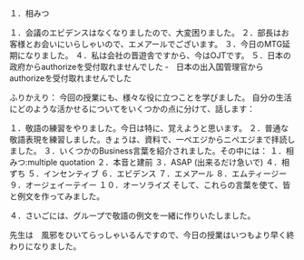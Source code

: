 １．相みつ

１．会議のエビデンスはなくなりましたので、大変困りました。
２．部長はお客様とお会いにいらしゃいので、エメアールでございます。
３．今日のMTG延期になりました。
４．私は会社の晋遊舎ですから、今はOJTです。
５．日本の政府からauthorizeを受付取れませんでした
    ‐　日本の出入国管理官からauthorizeを受付取れませんでした

ふりかえり：
今回の授業にも、様々な役に立つことを学びました。
自分の生活にどのような活かせるについてをいくつかの点に分けて、話します：

１．敬語の練習をやりました。今日は特に、覚えようと思います。
２．普通な敬語表現を練習しました。きょうは、資料で、一ペエジからニペエジまで拝読しました。
３．いくつかのBusiness言葉を紹介されました。その中には：
    １．相みつ:multiple quotation
    ２．本音と建前
    ３．ASAP (出来るだけ急いで)
    ４．相ずち
    ５．インセンティブ
    ６．エビデンス
    ７．エメアール
    ８．エムティージー
    ９．オージェイーテイー
    １０．オーソライズ
    そして、これらの言葉を使て、皆と例文を作ってみました。

４．さいごには、グループで敬語の例文を一緒に作りいたしました。

先生は　風邪をひいてらっしゃいるんですので、今日の授業はいつもより早く終わりになりました。


